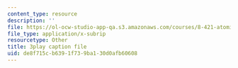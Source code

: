 ```yaml
---
content_type: resource
description: ''
file: https://ol-ocw-studio-app-qa.s3.amazonaws.com/courses/8-421-atomic-and-optical-physics-i-spring-2014/de8f715cb6391f739ba130d0afb60608_ol2GRkRam4k.srt
file_type: application/x-subrip
resourcetype: Other
title: 3play caption file
uid: de8f715c-b639-1f73-9ba1-30d0afb60608
---
```

